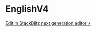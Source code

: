 # EnglishV4

[Edit in StackBlitz next generation editor ⚡️](https://stackblitz.com/~/github.com/SnailyJerry/EnglishV4)